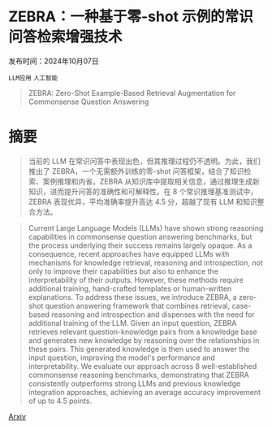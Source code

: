 # ZEBRA：一种基于零-shot 示例的常识问答检索增强技术

发布时间：2024年10月07日

`LLM应用` `人工智能`

> ZEBRA: Zero-Shot Example-Based Retrieval Augmentation for Commonsense Question Answering

# 摘要

> 当前的 LLM 在常识问答中表现出色，但其推理过程仍不透明。为此，我们推出了 ZEBRA，一个无需额外训练的零-shot 问答框架，结合了知识检索、案例推理和内省。ZEBRA 从知识库中提取相关信息，通过推理生成新知识，进而提升问答的准确性和可解释性。在 8 个常识推理基准测试中，ZEBRA 表现优异，平均准确率提升高达 4.5 分，超越了现有 LLM 和知识整合方法。

> Current Large Language Models (LLMs) have shown strong reasoning capabilities in commonsense question answering benchmarks, but the process underlying their success remains largely opaque. As a consequence, recent approaches have equipped LLMs with mechanisms for knowledge retrieval, reasoning and introspection, not only to improve their capabilities but also to enhance the interpretability of their outputs. However, these methods require additional training, hand-crafted templates or human-written explanations. To address these issues, we introduce ZEBRA, a zero-shot question answering framework that combines retrieval, case-based reasoning and introspection and dispenses with the need for additional training of the LLM. Given an input question, ZEBRA retrieves relevant question-knowledge pairs from a knowledge base and generates new knowledge by reasoning over the relationships in these pairs. This generated knowledge is then used to answer the input question, improving the model's performance and interpretability. We evaluate our approach across 8 well-established commonsense reasoning benchmarks, demonstrating that ZEBRA consistently outperforms strong LLMs and previous knowledge integration approaches, achieving an average accuracy improvement of up to 4.5 points.

[Arxiv](https://arxiv.org/abs/2410.05077)